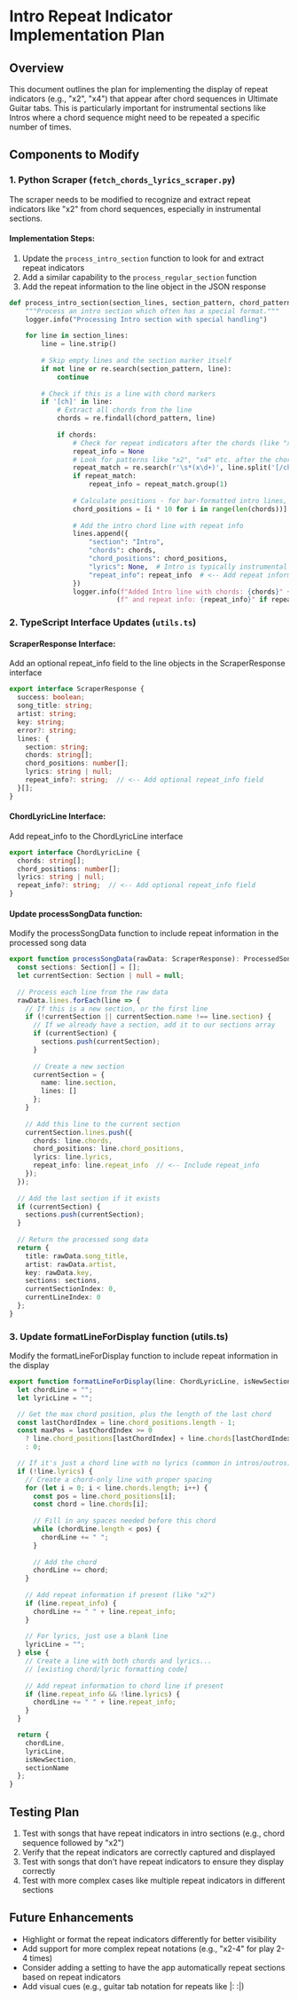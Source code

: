 # Intro Repeat Indicator Implementation Plan

## Overview
This document outlines the plan for implementing the display of repeat indicators (e.g., "x2", "x4") that appear after chord sequences in Ultimate Guitar tabs. This is particularly important for instrumental sections like Intros where a chord sequence might need to be repeated a specific number of times.

## Components to Modify

### 1. Python Scraper (`fetch_chords_lyrics_scraper.py`)
The scraper needs to be modified to recognize and extract repeat indicators like "x2" from chord sequences, especially in instrumental sections.

#### Implementation Steps:
1. Update the `process_intro_section` function to look for and extract repeat indicators
2. Add a similar capability to the `process_regular_section` function
3. Add the repeat information to the line object in the JSON response

```python
def process_intro_section(section_lines, section_pattern, chord_pattern, lines):
    """Process an intro section which often has a special format."""
    logger.info("Processing Intro section with special handling")
    
    for line in section_lines:
        line = line.strip()
        
        # Skip empty lines and the section marker itself
        if not line or re.search(section_pattern, line):
            continue
        
        # Check if this is a line with chord markers
        if '[ch]' in line:
            # Extract all chords from the line
            chords = re.findall(chord_pattern, line)
            
            if chords:
                # Check for repeat indicators after the chords (like "x2", "x4")
                repeat_info = None
                # Look for patterns like "x2", "x4" etc. after the chord sequence
                repeat_match = re.search(r'\s*(x\d+)', line.split('[/ch]')[-1])
                if repeat_match:
                    repeat_info = repeat_match.group(1)
                
                # Calculate positions - for bar-formatted intro lines, use evenly spaced positions
                chord_positions = [i * 10 for i in range(len(chords))]  # Evenly space chords
                
                # Add the intro chord line with repeat info
                lines.append({
                    "section": "Intro",
                    "chords": chords,
                    "chord_positions": chord_positions,
                    "lyrics": None,  # Intro is typically instrumental
                    "repeat_info": repeat_info  # <-- Add repeat information
                })
                logger.info(f"Added Intro line with chords: {chords}" + 
                           (f" and repeat info: {repeat_info}" if repeat_info else ""))
```

### 2. TypeScript Interface Updates (`utils.ts`)

#### ScraperResponse Interface:
Add an optional repeat_info field to the line objects in the ScraperResponse interface

```typescript
export interface ScraperResponse {
  success: boolean;
  song_title: string;
  artist: string;
  key: string;
  error?: string;
  lines: {
    section: string;
    chords: string[];
    chord_positions: number[];
    lyrics: string | null;
    repeat_info?: string;  // <-- Add optional repeat_info field
  }[];
}
```

#### ChordLyricLine Interface:
Add repeat_info to the ChordLyricLine interface

```typescript
export interface ChordLyricLine {
  chords: string[];
  chord_positions: number[];
  lyrics: string | null;
  repeat_info?: string;  // <-- Add optional repeat_info field
}
```

#### Update processSongData function:
Modify the processSongData function to include repeat information in the processed song data

```typescript
export function processSongData(rawData: ScraperResponse): ProcessedSong {
  const sections: Section[] = [];
  let currentSection: Section | null = null;
  
  // Process each line from the raw data
  rawData.lines.forEach(line => {
    // If this is a new section, or the first line
    if (!currentSection || currentSection.name !== line.section) {
      // If we already have a section, add it to our sections array
      if (currentSection) {
        sections.push(currentSection);
      }
      
      // Create a new section
      currentSection = {
        name: line.section,
        lines: []
      };
    }
    
    // Add this line to the current section
    currentSection.lines.push({
      chords: line.chords,
      chord_positions: line.chord_positions,
      lyrics: line.lyrics,
      repeat_info: line.repeat_info  // <-- Include repeat_info
    });
  });
  
  // Add the last section if it exists
  if (currentSection) {
    sections.push(currentSection);
  }
  
  // Return the processed song data
  return {
    title: rawData.song_title,
    artist: rawData.artist,
    key: rawData.key,
    sections: sections,
    currentSectionIndex: 0,
    currentLineIndex: 0
  };
}
```

### 3. Update formatLineForDisplay function (utils.ts)
Modify the formatLineForDisplay function to include repeat information in the display

```typescript
export function formatLineForDisplay(line: ChordLyricLine, isNewSection: boolean = false, sectionName: string): DisplayLine {
  let chordLine = "";
  let lyricLine = "";

  // Get the max chord position, plus the length of the last chord
  const lastChordIndex = line.chord_positions.length - 1;
  const maxPos = lastChordIndex >= 0 
    ? line.chord_positions[lastChordIndex] + line.chords[lastChordIndex].length
    : 0;

  // If it's just a chord line with no lyrics (common in intros/outros)
  if (!line.lyrics) {
    // Create a chord-only line with proper spacing
    for (let i = 0; i < line.chords.length; i++) {
      const pos = line.chord_positions[i];
      const chord = line.chords[i];
      
      // Fill in any spaces needed before this chord
      while (chordLine.length < pos) {
        chordLine += " ";
      }
      
      // Add the chord
      chordLine += chord;
    }
    
    // Add repeat information if present (like "x2")
    if (line.repeat_info) {
      chordLine += " " + line.repeat_info;
    }
    
    // For lyrics, just use a blank line
    lyricLine = "";
  } else {
    // Create a line with both chords and lyrics...
    // [existing chord/lyric formatting code]
    
    // Add repeat information to chord line if present
    if (line.repeat_info && !line.lyrics) {
      chordLine += " " + line.repeat_info;
    }
  }

  return {
    chordLine,
    lyricLine,
    isNewSection,
    sectionName
  };
}
```

## Testing Plan
1. Test with songs that have repeat indicators in intro sections (e.g., chord sequence followed by "x2")
2. Verify that the repeat indicators are correctly captured and displayed
3. Test with songs that don't have repeat indicators to ensure they display correctly
4. Test with more complex cases like multiple repeat indicators in different sections

## Future Enhancements
- Highlight or format the repeat indicators differently for better visibility
- Add support for more complex repeat notations (e.g., "x2-4" for play 2-4 times)
- Consider adding a setting to have the app automatically repeat sections based on repeat indicators
- Add visual cues (e.g., guitar tab notation for repeats like |: :|) 